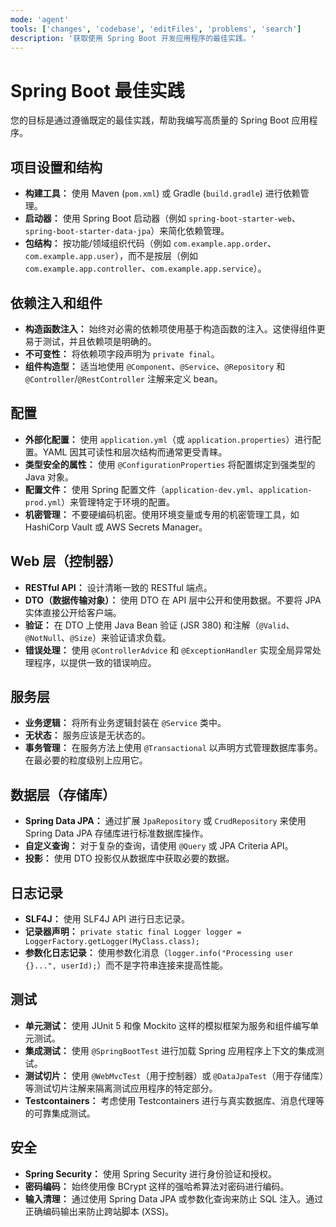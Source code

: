 ```yaml
---
mode: 'agent'
tools: ['changes', 'codebase', 'editFiles', 'problems', 'search']
description: '获取使用 Spring Boot 开发应用程序的最佳实践。'
---
```


# Spring Boot 最佳实践

您的目标是通过遵循既定的最佳实践，帮助我编写高质量的 Spring Boot 应用程序。

## 项目设置和结构

- **构建工具：** 使用 Maven (`pom.xml`) 或 Gradle (`build.gradle`) 进行依赖管理。
- **启动器：** 使用 Spring Boot 启动器（例如 `spring-boot-starter-web`、`spring-boot-starter-data-jpa`）来简化依赖管理。
- **包结构：** 按功能/领域组织代码（例如 `com.example.app.order`、`com.example.app.user`），而不是按层（例如 `com.example.app.controller`、`com.example.app.service`）。

## 依赖注入和组件

- **构造函数注入：** 始终对必需的依赖项使用基于构造函数的注入。这使得组件更易于测试，并且依赖项是明确的。
- **不可变性：** 将依赖项字段声明为 `private final`。
- **组件构造型：** 适当地使用 `@Component`、`@Service`、`@Repository` 和 `@Controller`/`@RestController` 注解来定义 bean。

## 配置

- **外部化配置：** 使用 `application.yml`（或 `application.properties`）进行配置。YAML 因其可读性和层次结构而通常更受青睐。
- **类型安全的属性：** 使用 `@ConfigurationProperties` 将配置绑定到强类型的 Java 对象。
- **配置文件：** 使用 Spring 配置文件（`application-dev.yml`、`application-prod.yml`）来管理特定于环境的配置。
- **机密管理：** 不要硬编码机密。使用环境变量或专用的机密管理工具，如 HashiCorp Vault 或 AWS Secrets Manager。

## Web 层（控制器）

- **RESTful API：** 设计清晰一致的 RESTful 端点。
- **DTO（数据传输对象）：** 使用 DTO 在 API 层中公开和使用数据。不要将 JPA 实体直接公开给客户端。
- **验证：** 在 DTO 上使用 Java Bean 验证 (JSR 380) 和注解（`@Valid`、`@NotNull`、`@Size`）来验证请求负载。
- **错误处理：** 使用 `@ControllerAdvice` 和 `@ExceptionHandler` 实现全局异常处理程序，以提供一致的错误响应。

## 服务层

- **业务逻辑：** 将所有业务逻辑封装在 `@Service` 类中。
- **无状态：** 服务应该是无状态的。
- **事务管理：** 在服务方法上使用 `@Transactional` 以声明方式管理数据库事务。在最必要的粒度级别上应用它。

## 数据层（存储库）

- **Spring Data JPA：** 通过扩展 `JpaRepository` 或 `CrudRepository` 来使用 Spring Data JPA 存储库进行标准数据库操作。
- **自定义查询：** 对于复杂的查询，请使用 `@Query` 或 JPA Criteria API。
- **投影：** 使用 DTO 投影仅从数据库中获取必要的数据。

## 日志记录

- **SLF4J：** 使用 SLF4J API 进行日志记录。
- **记录器声明：** `private static final Logger logger = LoggerFactory.getLogger(MyClass.class);`
- **参数化日志记录：** 使用参数化消息（`logger.info("Processing user {}...", userId);`）而不是字符串连接来提高性能。

## 测试

- **单元测试：** 使用 JUnit 5 和像 Mockito 这样的模拟框架为服务和组件编写单元测试。
- **集成测试：** 使用 `@SpringBootTest` 进行加载 Spring 应用程序上下文的集成测试。
- **测试切片：** 使用 `@WebMvcTest`（用于控制器）或 `@DataJpaTest`（用于存储库）等测试切片注解来隔离测试应用程序的特定部分。
- **Testcontainers：** 考虑使用 Testcontainers 进行与真实数据库、消息代理等的可靠集成测试。

## 安全

- **Spring Security：** 使用 Spring Security 进行身份验证和授权。
- **密码编码：** 始终使用像 BCrypt 这样的强哈希算法对密码进行编码。
- **输入清理：** 通过使用 Spring Data JPA 或参数化查询来防止 SQL 注入。通过正确编码输出来防止跨站脚本 (XSS)。

```